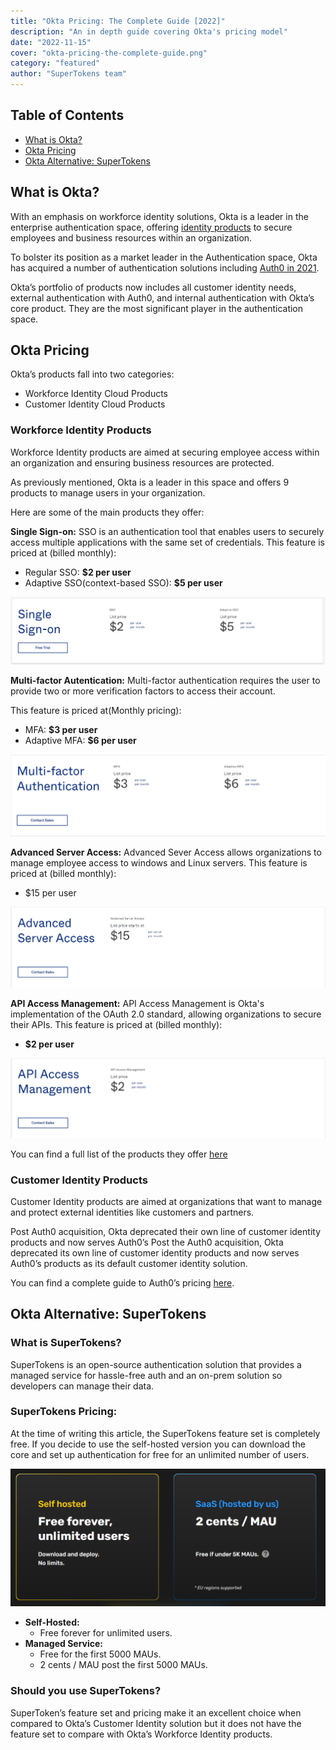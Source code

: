 ```yaml
---
title: "Okta Pricing: The Complete Guide [2022]"
description: "An in depth guide covering Okta's pricing model"
date: "2022-11-15"
cover: "okta-pricing-the-complete-guide.png"
category: "featured"
author: "SuperTokens team"
---
```


## Table of Contents
- [What is Okta?](#what-is-okta)
- [Okta Pricing](#okta-pricing)
- [Okta Alternative: SuperTokens](#okta-alternative-supertokens)


## What is Okta?

With an emphasis on workforce identity solutions, Okta is a leader in the enterprise authentication space, offering [identity products](https://www.okta.com/pricing/#workforce-identity-pricing) to secure employees and business resources within an organization.

To bolster its position as a market leader in the Authentication space, Okta has acquired a number of authentication solutions including [Auth0 in 2021](https://supertokens.com/blog/the-real-reason-okta-spent-on-auth0).

Okta’s portfolio of products now includes all customer identity needs, external authentication with Auth0, and internal authentication with Okta’s core product. They are the most significant player in the authentication space.

## Okta Pricing

Okta’s products fall into two categories:
- Workforce Identity Cloud Products 
- Customer Identity Cloud Products


### Workforce Identity Products

Workforce Identity products are aimed at securing employee access within an organization and ensuring business resources are protected.

As previously mentioned, Okta is a leader in this space and offers 9 products to manage users in your organization.

Here are some of the main products they offer:

**Single Sign-on:**
SSO is an authentication tool that enables users to securely access multiple applications with the same set of credentials. 
This feature is priced at (billed monthly):
- Regular SSO: **$2 per user**
- Adaptive SSO(context-based SSO): **$5 per user**

![okta sso pricing](./workforce_identity_sso.png)

**Multi-factor Autentication:**
Multi-factor authentication requires the user to provide two or more verification factors to access their account.

This feature is priced at(Monthly pricing):
- MFA: **$3 per user**
- Adaptive MFA: **$6 per user**

![okta mfa pricing](./workforce_identity_mfa.png)

**Advanced Server Access:**
Advanced Sever Access allows organizations to manage employee access to windows and Linux servers.
This feature is priced at (billed monthly):
- $15 per user

![okta advanced server access](./workforce_identity_advanced_server_access.png)


**API Access Management:**
API Access Management is Okta's implementation of the OAuth 2.0 standard, allowing organizations to secure their APIs.
This feature is priced at (billed monthly):
- **$2 per user**

![okta api access management](./workforce_identity_api_access_management.png)


You can find a full list of the products they offer [here](https://www.okta.com/pricing/#workforce-identity-pricing)

### Customer Identity Products
Customer Identity products are aimed at organizations that want to manage and protect external identities like customers and partners.

Post Auth0 acquisition, Okta deprecated their own line of customer identity products and now serves Auth0’s Post the Auth0 acquisition, Okta deprecated its own line of customer identity products and now serves Auth0’s products as its default customer identity solution.

You can find a complete guide to Auth0’s pricing [here](https://supertokens.com/blog/auth0-pricing-the-complete-guide).

## Okta Alternative: SuperTokens

### What is SuperTokens?
SuperTokens is an open-source authentication solution that provides a managed service for hassle-free auth and an on-prem solution so developers can manage their data.

### SuperTokens Pricing:
At the time of writing this article, the SuperTokens feature set is completely free. If you decide to use the self-hosted version you can download the core and set up authentication for free for an unlimited number of users.

![SuperTokens pricing](./supertokens_pricing.png)

- **Self-Hosted:**
  - Free forever for unlimited users.
- **Managed Service:**
  - Free for the first 5000 MAUs.
  - 2 cents / MAU post the first 5000 MAUs.

### Should you use SuperTokens?
SuperToken’s feature set and pricing make it an excellent choice when compared to Okta’s Customer Identity solution but it does not have the feature set to compare with Okta’s Workforce Identity products.